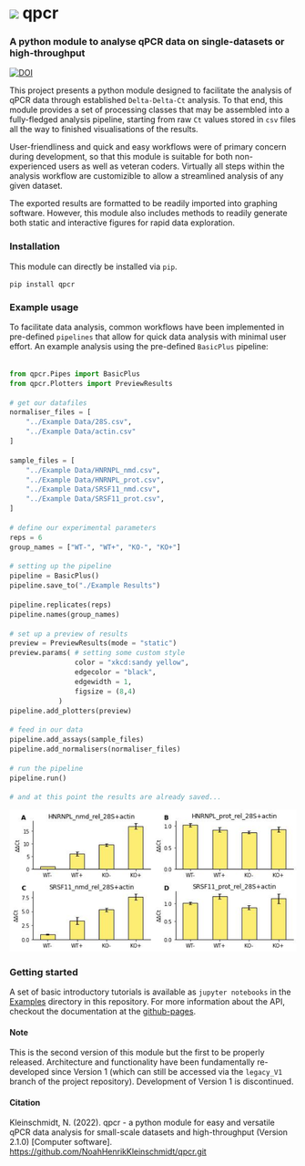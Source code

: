 # <img src="https://user-images.githubusercontent.com/89252165/152382559-0983a05a-af31-49e6-a06f-15b26359e3df.svg" width="30"> qpcr

### A python module to analyse qPCR data on single-datasets or high-throughput

[![DOI](https://zenodo.org/badge/398244987.svg)](https://zenodo.org/badge/latestdoi/398244987)


This project presents a python module designed to facilitate the analysis of qPCR data through established `Delta-Delta-Ct` analysis. To that end, this module provides a set of processing classes that may be assembled into a fully-fledged analysis pipeline, starting from raw `Ct` values stored in `csv` files all the way to finished visualisations of the results. 

User-friendliness and quick and easy workflows were of primary concern during development, so that this module is suitable for both non-experienced users as well as veteran coders. Virtually all steps within the analysis workflow are customizible to allow a streamlined analysis of any given dataset.

The exported results are formatted to be readily imported into graphing software. However, this module also includes methods to readily generate both static and interactive figures for rapid data exploration. 

### Installation
This module can directly be installed via `pip`.
```
pip install qpcr
```

### Example usage
To facilitate data analysis, common workflows have been implemented in pre-defined `pipelines` that allow for quick data analysis with minimal user effort. An example analysis using the pre-defined `BasicPlus` pipeline:

```python

from qpcr.Pipes import BasicPlus
from qpcr.Plotters import PreviewResults

# get our datafiles
normaliser_files = [
    "../Example Data/28S.csv",
    "../Example Data/actin.csv"
]

sample_files = [
    "../Example Data/HNRNPL_nmd.csv",
    "../Example Data/HNRNPL_prot.csv",
    "../Example Data/SRSF11_nmd.csv",
    "../Example Data/SRSF11_prot.csv",
]

# define our experimental parameters
reps = 6
group_names = ["WT-", "WT+", "KO-", "KO+"] 

# setting up the pipeline
pipeline = BasicPlus()
pipeline.save_to("./Example Results")

pipeline.replicates(reps)
pipeline.names(group_names)

# set up a preview of results
preview = PreviewResults(mode = "static")
preview.params( # setting some custom style
                color = "xkcd:sandy yellow", 
                edgecolor = "black", 
                edgewidth = 1, 
                figsize = (8,4)
            )
pipeline.add_plotters(preview)

# feed in our data
pipeline.add_assays(sample_files)
pipeline.add_normalisers(normaliser_files)

# run the pipeline
pipeline.run()

# and at this point the results are already saved...
```

![](https://github.com/NoahHenrikKleinschmidt/qpcr/blob/main/Examples/Example%20Results/PreviewResults_1.jpg)


### Getting started
A set of basic introductory tutorials is available as `jupyter notebooks` in the [Examples](https://github.com/NoahHenrikKleinschmidt/qpcr/tree/main/Examples) directory in this repository. For more information about the API, checkout the documentation at the [github-pages](https://noahhenrikkleinschmidt.github.io/qpcr/index.html).


#### Note
This is the second version of this module but the first to be properly released. Architecture and functionality have been fundamentally re-developed since Version 1 (which can still be accessed via the `legacy_V1` branch of the project repository).
Development of Version 1 is discontinued.

#### Citation
Kleinschmidt, N. (2022). qpcr - a python module for easy and versatile qPCR data analysis for small-scale datasets and high-throughput (Version 2.1.0) [Computer software]. https://github.com/NoahHenrikKleinschmidt/qpcr.git

